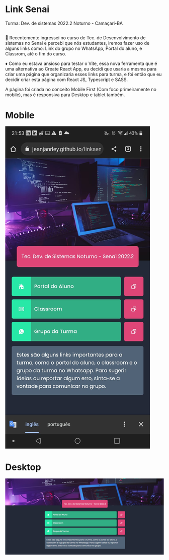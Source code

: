 <h1>Link Senai</h1>
<p>Turma: Dev. de sistemas 2022.2 Noturno - Camaçari-BA</p>

##

<p>
🔴 Recentemente ingressei no curso de Tec. de Desenvolvimento de sistemas no Senai e percebi que nós estudantes, iremos fazer uso de alguns links como: Link do grupo no WhatsApp, Portal do aluno, e Classrom, até o fim do curso.
</p>

<p>
♦️ Como eu estava ansioso para testar o Vite, essa nova ferramenta que é uma alternativa ao Create React App, eu decidi que usaria a mesma para criar uma página que organizaria esses links para turma, e foi então que eu decidir criar esta página com React JS, Typescript e SASS.
</p>

<p>
A página foi criada no conceito Mobile First (Com foco primeiramente no mobile), mas é responsiva para Desktop e tablet também.
</p>

##

<div>
	<h1>Mobile</h1>
	<img src="./public/mobile-sreenshot.jpeg">
	<h1>Desktop</h1>
	<img src="./public/desktop-sreenshot.png">
<div>
